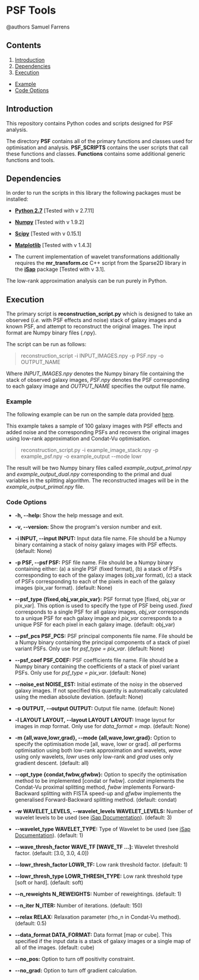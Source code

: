 PSF Tools
==================

@authors Samuel Farrens

Contents
------------
1. [Introduction](#Introduction)
2. [Dependencies](#Dependencies)
3. [Execution](#Execution)
 * [Example](#Example)
 * [Code Options](#Code-Options)

## Introduction

This repository contains Python codes and scripts designed for PSF analysis.

The directory **PSF** contains all of the primary functions and classes used for optimisation and analysis. **PSF_SCRIPTS** contains the user scripts that call these functions and classes. **Functions** contains some additional generic functions and tools.

## Dependencies

In order to run the scripts in this library the following packages must be installed:

* **[Python 2.7](https://www.python.org/download/releases/2.7/)</a>**
[Tested with v 2.7.11]

* **[Numpy](http://www.numpy.org/)** [Tested with v 1.9.2]

* **[Scipy](http://www.scipy.org/)** [Tested with v 0.15.1]

* **[Matplotlib](http://matplotlib.org/)** [Tested with v 1.4.3]

* The current implementation of wavelet transformations additionally requires the **mr_transform.cc** C++ script from the Sparse2D library in the **[iSap](http://www.cosmostat.org/software/isap/)** package [Tested with v 3.1].

The low-rank approximation analysis can be run purely in Python.

## Execution

The primary script is **reconstruction_script.py** which is designed to take an observed (*i.e.* with PSF effects and noise) stack of galaxy images and a known PSF, and attempt to reconstruct the original images. The input format are Numpy binary files (.npy).

The script can be run as follows:

> reconstruction_script -i INPUT_IMAGES.npy -p PSF.npy -o OUTPUT_NAME

Where *INPUT_IMAGES.npy* denotes the Numpy binary file containing the stack of observed galaxy images, *PSF.npy* denotes the PSF corresponding to each galaxy image and *OUTPUT_NAME* specifies the output file name.

### Example

The following example can be run on the sample data provided [here](https://www.dropbox.com/sh/qh6rt76nd5a1ve5/AAD1semtINAwUn6bI5D42Urma?dl=0).

This example takes a sample of 100 galaxy images with PSF effects and added noise and the corresponding PSFs and recovers the original images using low-rank approximation and Condat-Vu optimisation.

> reconstruction_script.py -i example_image_stack.npy -p example_psf.npy -o example_output --mode lowr

The result will be two Numpy binary files called *example_output_primal.npy* and *example_output_dual.npy* corresponding to the primal and dual variables in the splitting algorithm. The reconstructed images will be in the *example_output_primal.npy* file.

### Code Options

* **-h, --help:** Show the help message and exit.

* **-v, --version:** Show the program's version number and exit.

* **-i INPUT, --input INPUT:** Input data file name. File should be a Numpy binary containing a stack of noisy galaxy images with PSF effects. (default: None)

* **-p PSF, --psf PSF:** PSF file name. File should be a Numpy binary containing either: (a) a single PSF (fixed format), (b) a stack of PSFs corresponding to each of the galaxy images (obj_var format), (c) a stack of PSFs corresponding to each of the pixels in each of the galaxy images (pix_var format). (default: None)

* **--psf_type {fixed,obj_var,pix_var}:** PSF format type [fixed, obj_var or pix_var]. This option is used to specify the type of PSF being used. *fixed* corresponds to a single PSF for all galaxy images, *obj_var* corresponds to a unique PSF for each galaxy image and *pix_var* corresponds to a unique PSF for each pixel in each galaxy image. (default: obj_var)

* **--psf_pcs PSF_PCS:** PSF principal components file name. File should be a Numpy binary containing the principal components of a stack of pixel variant PSFs. Only use for *psf_type = pix_var*. (default: None)

* **--psf_coef PSF_COEF:** PSF coefficients file name. File should be a Numpy binary containing the coefficients of a stack of pixel variant PSFs. Only use for *psf_type = pix_var*. (default: None)

* **--noise_est NOISE_EST:** Initial estimate of the noisy in the observed galaxy images. If not specified this quantity is automatically calculated using the median absolute deviation. (default: None)

* **-o OUTPUT, --output OUTPUT:** Output file name. (default: None)

* **-l LAYOUT LAYOUT, --layout LAYOUT LAYOUT:** Image layout for images in *map* format.  Only use for *data_format = map*. (default: None)

* **-m {all,wave,lowr,grad}, --mode {all,wave,lowr,grad}:** Option to specify the optimisation mode [all, wave, lowr or grad]. *all* performs optimisation using both low-rank approximation and wavelets, *wave* using only wavelets, *lowr* uses only low-rank and *grad* uses only gradient descent. (default: all)

* **--opt_type {condat,fwbw,gfwbw}:** Option to specify the optimisation method to be implemented [condat or fwbw]. *condat* implements the Condat-Vu proximal splitting method, *fwbw* implements Forward-Backward splitting with FISTA speed-up and *gfwbw* implements the generalised Forward-Backward splitting method. (default: condat)

* **-w WAVELET_LEVELS, --wavelet_levels WAVELET_LEVELS:** Number of wavelet levels to be used (see [iSap Documentation](http://www.cosmostat.org/wp-content/uploads/2014/12/doc_iSAP.pdf)). (default: 3)

* **--wavelet_type WAVELET_TYPE:** Type of Wavelet to be used (see [iSap Documentation](http://www.cosmostat.org/wp-content/uploads/2014/12/doc_iSAP.pdf)). (default: 1)

* **--wave_thresh_factor WAVE_TF [WAVE_TF ...]:** Wavelet threshold factor. (default: [3.0, 3.0, 4.0])

* **--lowr_thresh_factor LOWR_TF:** Low rank threshold factor. (default: 1)

* **--lowr_thresh_type LOWR_THRESH_TYPE:** Low rank threshold type [soft or hard]. (default: soft)

* **--n_reweights N_REWEIGHTS:** Number of reweightings. (default: 1)

* **--n_iter N_ITER:** Number of iterations. (default: 150)

* **--relax RELAX:** Relaxation parameter (rho_n in Condat-Vu method). (default: 0.5)

* **--data_format DATA_FORMAT:** Data format [map or cube]. This specified if the input data is a stack of galaxy images or a single map of all of the images. (default: cube)

* **--no_pos:** Option to turn off positivity constraint.

* **--no_grad:** Option to turn off gradient calculation.
